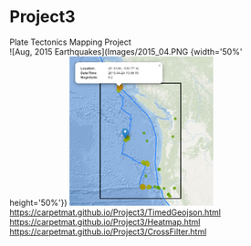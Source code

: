 # Project3
Plate Tectonics Mapping Project<br>
![Aug, 2015 Earthquakes](Images/2015_04.PNG {width='50%' height='50%'})
<img width="50%" height="50%" alt="Did it work?" src=Images/2015_04.PNG>
https://carpetmat.github.io/Project3/TimedGeojson.html<br>
https://carpetmat.github.io/Project3/Heatmap.html<br>
https://carpetmat.github.io/Project3/CrossFilter.html<br>

